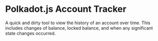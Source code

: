 # Polkadot.js Account Tracker

A quick and dirty tool to view the history of an account over time. This includes changes of balance, locked balance, and when any significant state changes occurred. 
